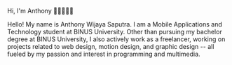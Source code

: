Hi, I'm Anthony 👨‍💻👨‍🎨👋

Hello! My name is Anthony Wijaya Saputra. I am a Mobile Applications and Technology student at BINUS University. Other than pursuing my bachelor degree at BINUS University, I also actively work as a freelancer, working on projects related to web design, motion design, and graphic design -- all fueled by my passion and interest in programming and multimedia.


